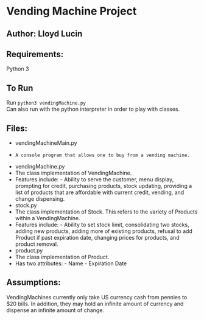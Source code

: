 Vending Machine Project
===================

Author: Lloyd Lucin
-------------------

Requirements:
-------------
Python 3

To Run
---------
Run `python3 vendingMachine.py`  
Can also run with the python interpreter in order to play with classes.

Files:
------
-  vendingMachineMain.py
  -     A console program that allows one to buy from a vending machine.
-  vendingMachine.py
  -  The class implementation of VendingMachine.
  -  Features include:
    -  Ability to serve the customer, menu display, prompting for credit, purchasing products, stock updating, providing a list of products that are affordable with current credit, vending, and change dispensing.
-  stock.py
  -  The class implementation of Stock.  This refers to the variety of Products within a VendingMachine.
  -  Features include:
    -  Ability to set stock limit, consolidating two stocks, adding new products, adding more of existing products, refusal to add Product if past expiration date, changing prices for products, and product removal.
-  product.py
  -  The class implementation of Product. 
  -   Has two attributes:
    -  Name
    -  Expiration Date

Assumptions:
------------
VendingMachines currently only take US currency cash from pennies to $20 bills.  In addition, they may hold an infinite amount of currency and dispense an infinite amount of change.